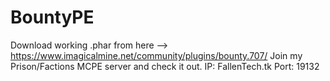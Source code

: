 # BountyPE
Download working .phar from here --> https://www.imagicalmine.net/community/plugins/bounty.707/
Join my Prison/Factions MCPE server and check it out. IP: FallenTech.tk Port: 19132

